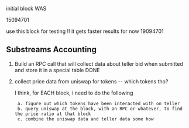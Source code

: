 


initial block WAS 

15094701




use this block for testing !!   it gets faster results for now 
19094701


## Substreams Accounting 



1.  Build an RPC call that will collect data about teller bid when submitted and store it in a special table DONE

2. collect price data from uniswap for tokens -- which tokens tho?   
    
    I think, for EACH block, i need to do the following 
    
        a. figure out which tokens have been interacted with on teller 
        b. query uniswap at the block, with an RPC or whatever, to find the price ratio at that block 
        c. combine the uniswap data and teller data some how 

